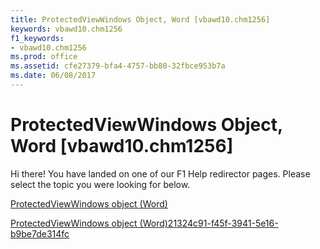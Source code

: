 ```yaml
---
title: ProtectedViewWindows Object, Word [vbawd10.chm1256]
keywords: vbawd10.chm1256
f1_keywords:
- vbawd10.chm1256
ms.prod: office
ms.assetid: cfe27379-bfa4-4757-bb80-32fbce953b7a
ms.date: 06/08/2017
---
```



# ProtectedViewWindows Object, Word [vbawd10.chm1256]

Hi there! You have landed on one of our F1 Help redirector pages. Please select the topic you were looking for below.

[ProtectedViewWindows object (Word)](http://msdn.microsoft.com/library/62c2f4d5-1080-548e-730b-388308144dfe%28Office.15%29.aspx)

[ProtectedViewWindows object (Word)21324c91-f45f-3941-5e16-b9be7de314fc](http://msdn.microsoft.com/library/21324c91-f45f-3941-5e16-b9be7de314fc%28Office.15%29.aspx)


